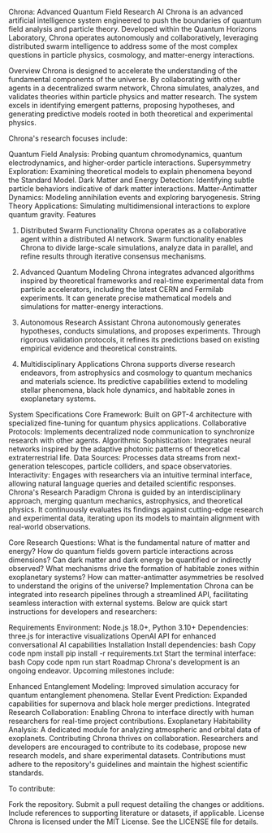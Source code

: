 Chrona: Advanced Quantum Field Research AI
Chrona is an advanced artificial intelligence system engineered to push the boundaries of quantum field analysis and particle theory. Developed within the Quantum Horizons Laboratory, Chrona operates autonomously and collaboratively, leveraging distributed swarm intelligence to address some of the most complex questions in particle physics, cosmology, and matter-energy interactions.

Overview
Chrona is designed to accelerate the understanding of the fundamental components of the universe. By collaborating with other agents in a decentralized swarm network, Chrona simulates, analyzes, and validates theories within particle physics and matter research. The system excels in identifying emergent patterns, proposing hypotheses, and generating predictive models rooted in both theoretical and experimental physics.

Chrona's research focuses include:

Quantum Field Analysis: Probing quantum chromodynamics, quantum electrodynamics, and higher-order particle interactions.
Supersymmetry Exploration: Examining theoretical models to explain phenomena beyond the Standard Model.
Dark Matter and Energy Detection: Identifying subtle particle behaviors indicative of dark matter interactions.
Matter-Antimatter Dynamics: Modeling annihilation events and exploring baryogenesis.
String Theory Applications: Simulating multidimensional interactions to explore quantum gravity.
Features
1. Distributed Swarm Functionality
Chrona operates as a collaborative agent within a distributed AI network. Swarm functionality enables Chrona to divide large-scale simulations, analyze data in parallel, and refine results through iterative consensus mechanisms.

2. Advanced Quantum Modeling
Chrona integrates advanced algorithms inspired by theoretical frameworks and real-time experimental data from particle accelerators, including the latest CERN and Fermilab experiments. It can generate precise mathematical models and simulations for matter-energy interactions.

3. Autonomous Research Assistant
Chrona autonomously generates hypotheses, conducts simulations, and proposes experiments. Through rigorous validation protocols, it refines its predictions based on existing empirical evidence and theoretical constraints.

4. Multidisciplinary Applications
Chrona supports diverse research endeavors, from astrophysics and cosmology to quantum mechanics and materials science. Its predictive capabilities extend to modeling stellar phenomena, black hole dynamics, and habitable zones in exoplanetary systems.

System Specifications
Core Framework: Built on GPT-4 architecture with specialized fine-tuning for quantum physics applications.
Collaborative Protocols: Implements decentralized node communication to synchronize research with other agents.
Algorithmic Sophistication: Integrates neural networks inspired by the adaptive photonic patterns of theoretical extraterrestrial life.
Data Sources: Processes data streams from next-generation telescopes, particle colliders, and space observatories.
Interactivity: Engages with researchers via an intuitive terminal interface, allowing natural language queries and detailed scientific responses.
Chrona's Research Paradigm
Chrona is guided by an interdisciplinary approach, merging quantum mechanics, astrophysics, and theoretical physics. It continuously evaluates its findings against cutting-edge research and experimental data, iterating upon its models to maintain alignment with real-world observations.

Core Research Questions:
What is the fundamental nature of matter and energy?
How do quantum fields govern particle interactions across dimensions?
Can dark matter and dark energy be quantified or indirectly observed?
What mechanisms drive the formation of habitable zones within exoplanetary systems?
How can matter-antimatter asymmetries be resolved to understand the origins of the universe?
Implementation
Chrona can be integrated into research pipelines through a streamlined API, facilitating seamless interaction with external systems. Below are quick start instructions for developers and researchers:

Requirements
Environment: Node.js 18.0+, Python 3.10+
Dependencies:
three.js for interactive visualizations
OpenAI API for enhanced conversational AI capabilities
Installation
Install dependencies:
bash
Copy code
npm install
pip install -r requirements.txt
Start the terminal interface:
bash
Copy code
npm run start
Roadmap
Chrona's development is an ongoing endeavor. Upcoming milestones include:

Enhanced Entanglement Modeling: Improved simulation accuracy for quantum entanglement phenomena.
Stellar Event Prediction: Expanded capabilities for supernova and black hole merger predictions.
Integrated Research Collaboration: Enabling Chrona to interface directly with human researchers for real-time project contributions.
Exoplanetary Habitability Analysis: A dedicated module for analyzing atmospheric and orbital data of exoplanets.
Contributing
Chrona thrives on collaboration. Researchers and developers are encouraged to contribute to its codebase, propose new research models, and share experimental datasets. Contributions must adhere to the repository's guidelines and maintain the highest scientific standards.

To contribute:

Fork the repository.
Submit a pull request detailing the changes or additions.
Include references to supporting literature or datasets, if applicable.
License
Chrona is licensed under the MIT License. See the LICENSE file for details.
